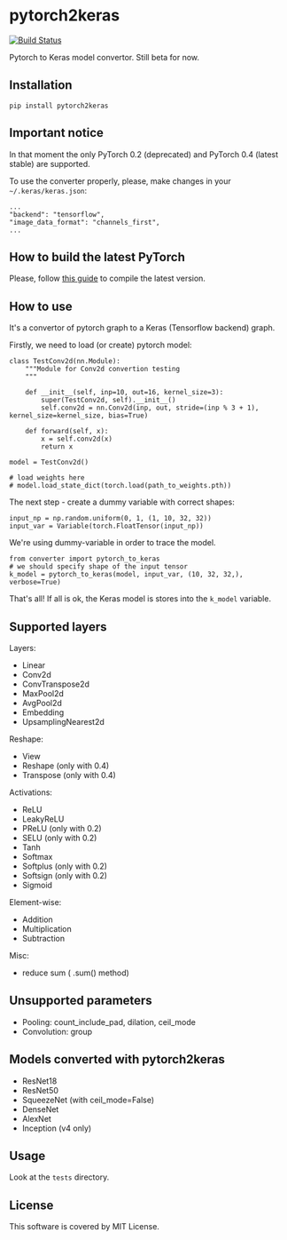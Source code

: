 # pytorch2keras

[![Build Status](https://travis-ci.com/nerox8664/pytorch2keras.svg?branch=master)](https://travis-ci.com/nerox8664/pytorch2keras)

Pytorch to Keras model convertor. Still beta for now.

## Installation

```
pip install pytorch2keras 
```

## Important notice

In that moment the only PyTorch 0.2 (deprecated) and PyTorch 0.4 (latest stable) are supported.

To use the converter properly, please, make changes in your `~/.keras/keras.json`:


```
...
"backend": "tensorflow",
"image_data_format": "channels_first",
...
```

## How to build the latest PyTorch

Please, follow [this guide](https://github.com/pytorch/pytorch#from-source) to compile the latest version.

## How to use

It's a convertor of pytorch graph to a Keras (Tensorflow backend) graph.

Firstly, we need to load (or create) pytorch model:

```
class TestConv2d(nn.Module):
    """Module for Conv2d convertion testing
    """

    def __init__(self, inp=10, out=16, kernel_size=3):
        super(TestConv2d, self).__init__()
        self.conv2d = nn.Conv2d(inp, out, stride=(inp % 3 + 1), kernel_size=kernel_size, bias=True)

    def forward(self, x):
        x = self.conv2d(x)
        return x

model = TestConv2d()

# load weights here
# model.load_state_dict(torch.load(path_to_weights.pth))
```

The next step - create a dummy variable with correct shapes:

```
input_np = np.random.uniform(0, 1, (1, 10, 32, 32))
input_var = Variable(torch.FloatTensor(input_np))
```

We're using dummy-variable in order to trace the model.

```
from converter import pytorch_to_keras
# we should specify shape of the input tensor
k_model = pytorch_to_keras(model, input_var, (10, 32, 32,), verbose=True)  
```

That's all! If all is ok, the Keras model is stores into the `k_model` variable.

## Supported layers

Layers:

* Linear
* Conv2d
* ConvTranspose2d
* MaxPool2d
* AvgPool2d
* Embedding
* UpsamplingNearest2d

Reshape:

* View
* Reshape (only with 0.4)
* Transpose (only with 0.4)

Activations:

* ReLU
* LeakyReLU
* PReLU (only with 0.2)
* SELU (only with 0.2)
* Tanh
* Softmax
* Softplus (only with 0.2)
* Softsign (only with 0.2)
* Sigmoid

Element-wise:

* Addition
* Multiplication
* Subtraction

Misc:

* reduce sum ( .sum() method)

## Unsupported parameters

* Pooling: count_include_pad, dilation, ceil_mode
* Convolution: group

## Models converted with pytorch2keras

* ResNet18
* ResNet50
* SqueezeNet (with ceil_mode=False)
* DenseNet
* AlexNet
* Inception (v4 only)

## Usage
Look at the `tests` directory.

## License
This software is covered by MIT License.